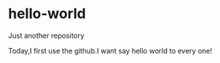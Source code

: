 # hello-world
Just another repository

Today,I first use the github.I want say hello world to every one!

